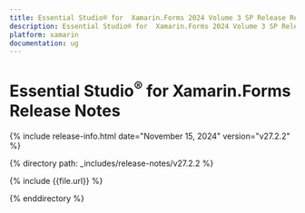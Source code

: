 ```yaml
---
title: Essential Studio® for  Xamarin.Forms 2024 Volume 3 SP Release Release Notes  
description: Essential Studio® for  Xamarin.Forms 2024 Volume 3 SP Release Release Notes  
platform: xamarin
documentation: ug
---
```


# Essential Studio<sup>®</sup> for  Xamarin.Forms  Release Notes  

{% include release-info.html date="November 15, 2024"  version="v27.2.2" %} 

{% directory path: _includes/release-notes/v27.2.2 %}

{% include {{file.url}} %}

{% enddirectory %}